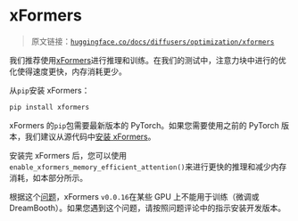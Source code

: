# xFormers

> 原文链接：[`huggingface.co/docs/diffusers/optimization/xformers`](https://huggingface.co/docs/diffusers/optimization/xformers)

我们推荐使用[xFormers](https://github.com/facebookresearch/xformers)进行推理和训练。在我们的测试中，注意力块中进行的优化使得速度更快，内存消耗更少。

从`pip`安装 xFormers：

```py
pip install xformers
```

xFormers 的`pip`包需要最新版本的 PyTorch。如果您需要使用之前的 PyTorch 版本，我们建议从源代码中[安装 xFormers](https://github.com/facebookresearch/xformers#installing-xformers)。

安装完 xFormers 后，您可以使用`enable_xformers_memory_efficient_attention()`来进行更快的推理和减少内存消耗，如本部分所示。

根据这个[问题](https://github.com/huggingface/diffusers/issues/2234#issuecomment-1416931212)，xFormers `v0.0.16`在某些 GPU 上不能用于训练（微调或 DreamBooth）。如果您遇到这个问题，请按照问题评论中的指示安装开发版本。

